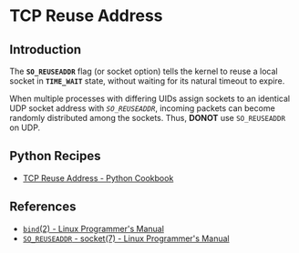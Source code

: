 # TCP Reuse Address

## Introduction

The **`SO_REUSEADDR`** flag (or socket option) tells the kernel to reuse a local socket in
**`TIME_WAIT`** state, without waiting for its natural timeout to expire.

When multiple processes with differing UIDs assign sockets to an identical UDP socket address with *`SO_REUSEADDR`*,
incoming packets can become randomly distributed among the sockets.
Thus, **DONOT** use `SO_REUSEADDR` on UDP.

## Python Recipes

- [TCP Reuse Address - Python Cookbook](https://leven-cn.github.io/python-cookbook/cookbook/core/socket/tcp_reuse_address)

## References

- [`bind`(2) - Linux Programmer's Manual](https://manpages.debian.org/bullseye/manpages-dev/bind.2.en.html)
- [`SO_REUSEADDR` - socket(7) - Linux Programmer's Manual](https://manpages.debian.org/bullseye/manpages/socket.7.en.html#SO_REUSEADDR)
